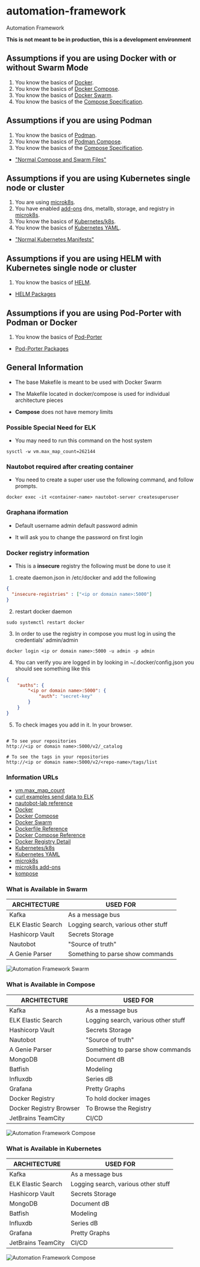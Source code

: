 # automation-framework
Automation Framework

**This is not meant to be in production, this is a development environment**

## Assumptions if you are using Docker with or without Swarm Mode

1. You know the basics of [Docker](https://www.docker.com/).
2. You know the basics of [Docker Compose](https://docs.docker.com/compose/).
3. You know the basics of [Docker Swarm](https://docs.docker.com/engine/swarm/).
4. You know the basics of the [Compose Specification](https://compose-spec.io/).

## Assumptions if you are using Podman

1. You know the basics of [Podman](https://podman.io/).
2. You know the basics of [Podman Compose](https://docs.podman.io/en/latest/markdown/podman-compose.1.html).
3. You know the basics of the [Compose Specification](https://compose-spec.io/).

* ["Normal Compose and Swarm Files"](./docker/compose) 

## Assumptions if you are using Kubernetes single node or cluster
1. You are using [microk8s](https://microk8s.io/).
2. You have enabled [add-ons](https://microk8s.io/docs/addons) dns, metallb, 
   storage, and registry in [microk8s](https://microk8s.io/).
3. You know the basics of [Kubernetes/k8s](https://kubernetes.io/).
4. You know the basics of [Kubernetes YAML](https://kubernetes.io/docs/reference/).

* ["Normal Kubernetes Manifests"](./k8s) 

## Assumptions if you are using HELM with Kubernetes single node or cluster
1. You know the basics of [HELM](https://helm.sh/).

* [HELM Packages](./helm) 

## Assumptions if you are using Pod-Porter with Podman or Docker
1. You know the basics of [Pod-Porter](https://pod-porter.readthedocs.io/en/latest)

* [Pod-Porter Packages](./porter) 

## General Information

* The base Makefile is meant to be used with Docker Swarm

* The Makefile located in docker/compose is used for individual architecture pieces

* **Compose** does not have memory limits

### Possible Special Need for ELK

* You may need to run this command on the host system

```text
sysctl -w vm.max_map_count=262144
```

### Nautobot required after creating container

* You need to create a super user use the following command, and follow prompts.

```text
docker exec -it <container-name> nautobot-server createsuperuser
```

### Graphana iformation

* Default username admin default password admin

* It will ask you to change the password on first login

### Docker registry information

* This is a **insecure** registry the following must be done to use it

1. create daemon.json in /etc/docker and add the following

```json
{
  "insecure-registries" : ["<ip or domain name>:5000"]
}
```

2. restart docker daemon

```text
sudo systemctl restart docker
```

3. In order to use the registry in compose you must log in using the credentials' admin/admin

```text
docker login <ip or domain name>:5000 -u admin -p admin
```

4. You can verify you are logged in by looking in ~/.docker/config.json you should see something like this

```json
{
	"auths": {
		"<ip or domain name>:5000": {
			"auth": "secret-key"
		}
	}
}

```

5. To check images you add in it. In your browser.

```text

# To see your repositories
http://<ip or domain name>:5000/v2/_catalog

# To see the tags in your repositories
http://<ip or domain name>:5000/v2/<repo-name>/tags/list
```

### Information URLs

* [vm.max_map_count](https://www.elastic.co/guide/en/elasticsearch/reference/5.0/vm-max-map-count.html#vm-max-map-count)
* [curl examples send data to ELK](https://mindmajix.com/elasticsearch/curl-syntax-with-examples)
* [nautobot-lab reference](https://github.com/nautobot/nautobot-lab)
* [Docker](https://www.docker.com/)
* [Docker Compose](https://docs.docker.com/compose/)
* [Docker Swarm](https://docs.docker.com/engine/swarm/)
* [Dockerfile Reference](https://docs.docker.com/engine/reference/builder/)
* [Docker Compose Reference](https://docs.docker.com/compose/compose-file/)
* [Docker Registry Detail](https://docs.docker.com/registry/)
* [Kubernetes/k8s](https://kubernetes.io/)
* [Kubernetes YAML](https://kubernetes.io/docs/reference/)
* [microk8s](https://microk8s.io/)
* [microk8s add-ons](https://microk8s.io/docs/addons)
* [kompose](https://kompose.io/)

### What is Available in Swarm

| ARCHITECTURE | USED FOR |
|---|---|
| Kafka | As a message bus |
| ELK Elastic Search | Logging search, various other stuff |
| Hashicorp Vault | Secrets Storage |
| Nautobot | "Source of truth" |
| A Genie Parser | Something to parse show commands |

![Automation Framework Swarm](diagrams/automation_framework_swarm.png)

### What is Available in Compose

| ARCHITECTURE | USED FOR |
|---|---|
| Kafka | As a message bus |
| ELK Elastic Search | Logging search, various other stuff |
| Hashicorp Vault | Secrets Storage |
| Nautobot | "Source of truth" |
| A Genie Parser | Something to parse show commands |
| MongoDB | Document dB |
| Batfish | Modeling |
| Influxdb | Series dB |
| Grafana | Pretty Graphs |
| Docker Registry | To hold docker images |
| Docker Registry Browser | To Browse the Registry |
| JetBrains TeamCity | CI/CD |

![Automation Framework Compose](diagrams/automation_framework_compose.png)

### What is Available in Kubernetes

| ARCHITECTURE | USED FOR |
|---|---|
| Kafka | As a message bus |
| ELK Elastic Search | Logging search, various other stuff |
| Hashicorp Vault | Secrets Storage |
| MongoDB | Document dB |
| Batfish | Modeling |
| Influxdb | Series dB |
| Grafana | Pretty Graphs |
| JetBrains TeamCity | CI/CD |

![Automation Framework Compose](diagrams/automation_framework_kubernetes.png)
